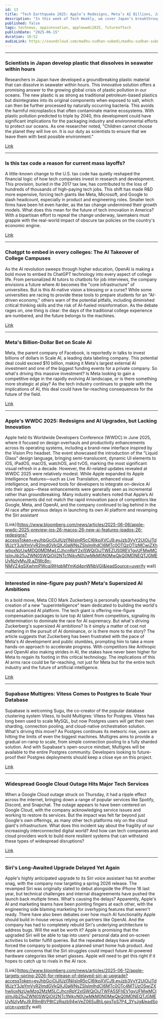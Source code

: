 ```yaml
---
id: 13 
title: "Tech Earthquake 2025: Apple’s Redesigns, Meta’s AI Billions, Japan’s Plastic Breakthrough, and the Cloud Meltdown"
description: "In this week of Tech Weekly, we cover Japan’s breakthrough seawater-dissolving plastic, Meta’s billion-dollar AI ambitions, Apple’s WWDC 2025 redesigns, mass tech layoffs, the AI takeover of college campuses, Google Cloud outages, and more. Get the essential updates on the trends and shakeups shaping the future of technology—all in one fast-paced episode."
published: false
tags: technews, appinnovation, applewwdc2025, futureoftech
publishDate: "2025-06-15"
duration: 10:52
audioLink: https://soundcloud.com/madhu-sudhan-subedi/madhu-sudhan-subedi-tech-weekly-thirteen-episode
---
```


---

### **Scientists in Japan develop plastic that dissolves in seawater within hours**

Researchers in Japan have developed a groundbreaking plastic material that can dissolve in seawater within hours. This innovative solution offers a promising answer to the growing global crisis of plastic pollution in our oceans.
The new plastic is as strong as traditional petroleum-based plastics but disintegrates into its original components when exposed to salt, which can then be further processed by naturally occurring bacteria. This avoids the harmful microplastics that often contaminate marine ecosystems.
With plastic pollution predicted to triple by 2040, this development could have significant implications for the packaging industry and environmental efforts to protect our oceans. As one researcher noted, "Children cannot choose the planet they will live on. It is our duty as scientists to ensure that we leave them with best possible environment."

[Link](https://www.reuters.com/sustainability/climate-energy/scientists-japan-develop-plastic-that-dissolves-seawater-within-hours-2025-06-04/)

---

### **Is this tax code a reason for current mass layoffs?**

A little-known change to the U.S. tax code has quietly reshaped the financial logic of how tech companies invest in research and development. This provision, buried in the 2017 tax law, has contributed to the loss of hundreds of thousands of high-paying tech jobs.
This shift has made R&D more expensive, forcing tech giants like Meta, Microsoft, and Google to slash headcount, especially in product and engineering roles. Smaller tech firms have been hit even harder, as the tax change undermined their growth models.
What does this mean for the future of tech innovation in America? With a bipartisan effort to repeal the change underway, lawmakers must grapple with the real-world impact of obscure tax policies on the country's economic engine.

[Link](https://qz.com/tech-layoffs-tax-code-trump-section-174-microsoft-meta-1851783502)

---

### **Chatgpt to embed in every colleges: The AI Takeover of College Campuses**

As the AI revolution sweeps through higher education, OpenAI is making a bold move to embed its ChatGPT technology into every aspect of college life. From personalized AI tutors to chatbots for job interviews, the company envisions a future where AI becomes the "core infrastructure" of universities.
But is this AI-native vision a blessing or a curse? While some universities are racing to provide these tools to prepare students for an "AI-driven economy," others warn of the potential pitfalls, including diminished critical thinking skills and the risk of AI-fueled misinformation. As the debate rages on, one thing is clear: the days of the traditional college experience are numbered, and the future belongs to the machines.

[Link](https://www.nytimes.com/2025/06/07/technology/chatgpt-openai-colleges.html?unlocked_article_code=1.Nk8.Z6qI.moAMRJaHP7t6&smid=url-share)

---

### **Meta's Billion-Dollar Bet on Scale AI**

Meta, the parent company of Facebook, is reportedly in talks to invest billions of dollars in Scale AI, a leading data labeling company. This potential deal could exceed $10 billion, making it Meta's largest external AI investment and one of the biggest funding events for a private company.
So what's driving this massive investment? Is Meta looking to gain a competitive edge in the rapidly evolving AI landscape, or is there something more strategic at play? As the tech industry continues to grapple with the implications of AI, this deal could have far-reaching consequences for the future of the field.

[Link](https://techcrunch.com/2025/06/08/meta-reportedly-in-talks-to-invest-billions-of-dollars-in-scale-ai/)

---

### **Apple's WWDC 2025: Redesigns and AI Upgrades, but Lacking Innovation**

Apple held its Worldwide Developers Conference (WWDC) in June 2025, where it focused on design overhauls and productivity enhancements across its operating systems, including a brand-new interface inspired by the Vision Pro headset. The event showcased the introduction of the "Liquid Glass" design language, bringing semi-translucent, dynamic UI elements to iOS, iPadOS, macOS, watchOS, and tvOS, marking the most significant visual refresh in a decade.
However, the AI-related updates revealed at WWDC 2025 were relatively modest. While Apple expanded its Apple Intelligence features—such as Live Translation, enhanced visual intelligence, and improved tools for developers to integrate on-device AI into their apps—these enhancements were generally seen as incremental rather than groundbreaking. Many industry watchers noted that Apple’s AI announcements did not match the rapid innovation pace of competitors like Google, Meta, and OpenAI, and the company continued to lag behind in the AI race after previous delays in launching its own AI platform and revamping the Siri assistant

[Link](https://www.bloomberg.com/news/articles/2025-06-06/apple-wwdc-2025-preview-ios-26-macos-26-new-ai-features-ipados-26-redesigns?accessToken=eyJhbGciOiJIUzI1NiIsInR5cCI6IkpXVCJ9.eyJzb3VyY2UiOiJTdWJzY3JpYmVyR2lmdGVkQXJ0aWNsZSIsImlhdCI6MTc0OTQzOTIzMCwiZXhwIjoxNzUwMDQ0MDMwLCJhcnRpY2xlSWQiOiJTWEZUS0REV1gyUFMwMCIsImJjb25uZWN0SWQiOiI2NTc1NjkyN0UwMkM0N0MwQkQ0MDNEQTJGMEUyNzIyMyJ9.aZlWc8n-NMVZ4gSXwhmPWcqj9IHqbMYmKd4pnWNbVGI&leadSource=uverify wall)

---

### **Interested in nine-figure pay push? Meta's Supersized AI Ambitions**

In a bold move, Meta CEO Mark Zuckerberg is personally spearheading the creation of a new "superintelligence" team dedicated to building the world's most advanced AI platform. The tech giant is offering nine-figure compensation packages to lure top AI talent from competitors, signaling its determination to dominate the race for AI supremacy.
But what's driving Zuckerberg's supersized AI ambitions? Is it simply a matter of cost not mattering in the pursuit of AI dominance, or is there more to the story? The article suggests that Zuckerberg has been frustrated with the pace of Meta's AI development and public stumbles, prompting him to take a more hands-on approach to accelerate progress. With competitors like Anthropic and OpenAI also making strides in AI, the stakes have never been higher for Meta to regain its footing in this critical technology.
The implications of this AI arms race could be far-reaching, not just for Meta but for the entire tech industry and the future of artificial intelligence.

[Link](https://www.axios.com/2025/06/10/meta-ai-superintelligence-zuckerberg)

---

### **Supabase Multigres: Vitess Comes to Postgres to Scale Your Database**

Supabase is welcoming Sugu, the co-creator of the popular database clustering system Vitess, to build Multigres: Vitess for Postgres. Vitess has long been used to scale MySQL, but now Postgres users will get their own sharding, connection pooling, and cloud-native orchestration solution.
What's driving this move? As Postgres continues its meteoric rise, users are hitting the limits of even the biggest machines. Multigres aims to provide a gradual on-ramp to scale, from simple connection pooling to a fully sharded solution. And with Supabase's open-source mindset, Multigres will be available to the entire Postgres community. Developers looking to future-proof their Postgres deployments should keep a close eye on this project.

[Link](https://supabase.com/blog/multigres-vitess-for-postgres)

---

### **Widespread Google Cloud Outage Hits Major Tech Services**

When a Google Cloud outage struck on Thursday, it had a ripple effect across the internet, bringing down a range of popular services like Spotify, Discord, and Snapchat.
The outage appears to have been centered on Google Cloud, with the company acknowledging service issues and working to restore its services. But the impact was felt far beyond just Google's own offerings, as many other tech platforms rely on the cloud giant's infrastructure.
What does this incident say about the fragility of our increasingly interconnected digital world? And how can tech companies and cloud providers work to build more resilient systems that can withstand these types of widespread disruptions?

[Link](https://techcrunch.com/2025/06/12/google-cloud-outage-brings-down-a-lot-of-the-internet/)

---

### **Siri's Long-Awaited Upgrade Delayed Yet Again**

Apple's highly anticipated upgrade to its Siri voice assistant has hit another snag, with the company now targeting a spring 2026 release. The revamped Siri was originally slated to debut alongside the iPhone 16 last year, but technical challenges and internal disagreements have pushed the launch back multiple times.
What's causing the delays? Apparently, Apple's AI and marketing teams have been pointing fingers at each other, with the engineering side blaming marketing for overhyping features that weren't ready. There have also been debates over how much AI functionality Apple should build in-house versus relying on partners like OpenAI. And the company has had to completely rebuild Siri's underlying architecture to address bugs.
Will the wait be worth it? Apple is promising that the upgraded Siri will be able to tap into users' personal data and on-screen activities to better fulfill queries. But the repeated delays have already forced the company to postpone a planned smart home hub product. And there are concerns that the Siri struggles could impact future AI-powered hardware categories like smart glasses. Apple will need to get this right if it hopes to catch up to rivals in the AI race.

[Link](https://www.bloomberg.com/news/articles/2025-06-12/apple-targets-spring-2026-for-release-of-delayed-siri-ai-upgrade?accessToken=eyJhbGciOiJIUzI1NiIsInR5cCI6IkpXVCJ9.eyJzb3VyY2UiOiJTdWJzY3JpYmVyR2lmdGVkQXJ0aWNsZSIsImlhdCI6MTc0OTc4MTUzOSwiZXhwIjoxNzUwMzg2MzM5LCJhcnRpY2xlSWQiOiJTWFA5SFhEV1gyUFMwMCIsImJjb25uZWN0SWQiOiI2NTc1NjkyN0UwMkM0N0MwQkQ0MDNEQTJGMEUyNzIyMyJ9.R9mBVP8tCzRqzb94wVeZ06SuBtiLgpsTpS7P4_3YyJg&leadSource=uverify wall)

---

